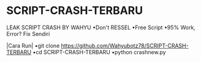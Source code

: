 # SCRIPT-CRASH-TERBARU

LEAK SCRIPT CRASH BY WAHYU
•Don't RESSEL 
•Free Script
•95% Work, Error? Fix Sendiri 

|Cara Run|
•git clone https://github.com/Wahyubotz78/SCRIPT-CRASH-TERBARU
•cd SCRIPT-CRASH-TERBARU
•python crashnew.py
